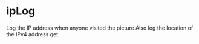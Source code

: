 # ipLog
Log the IP address when anyone visited the picture
Also log the location of the IPv4 address get.

